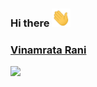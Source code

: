 ### Hi there <img src="https://raw.githubusercontent.com/ABSphreak/ABSphreak/master/gifs/Hi.gif" width="30px">

<!--
**Vinamrata1086/Vinamrata1086** is a ✨ _special_ ✨ repository because its `README.md` (this file) appears on your GitHub profile.

Here are some ideas to get you started:

- 🔭 I’m currently working on ...
- 🌱 I’m currently learning ...
- 👯 I’m looking to collaborate on ...
- 🤔 I’m looking for help with ...
- 💬 Ask me about ...
- 📫 How to reach me: ...
- 😄 Pronouns: ...
- ⚡ Fun fact: ...
-->
<p>
  <a href="https://github.com/Vinamrata1086/"> <h3> Vinamrata Rani </h3></a><img src="https://th.bing.com/th/id/OIP._Sgbbs1zuQMvx3TQeCXRSgAAAA?pid=Api&rs=1" width = 50>
 </p>
 <div>
  <img src=""
